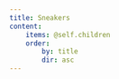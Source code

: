 ```yaml
---
title: Sneakers
content:
    items: @self.children
    order:
        by: title
        dir: asc
---
```

